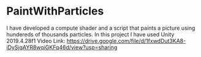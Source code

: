 # PaintWithParticles
I have developed a compute shader and a script that paints a picture using hundereds of thousands particles. In this project I have used Unity 2019.4.28f1
Video Link: https://drive.google.com/file/d/1fxwdDut3KA8-iDySjqAYR8wqiGKFq46d/view?usp=sharing 
